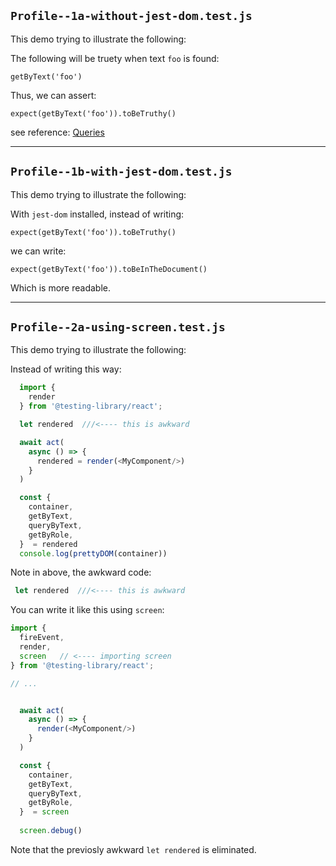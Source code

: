 ##  `Profile--1a-without-jest-dom.test.js` 

This demo trying to illustrate the following: 

The following will be truety when text `foo` is found:

```
getByText('foo')
```

Thus, we can assert: 

```
expect(getByText('foo')).toBeTruthy()
```

see reference: [Queries](https://testing-library.com/docs/react-testing-library/cheatsheet/#queries)

---

##  `Profile--1b-with-jest-dom.test.js`

This demo trying to illustrate the following: 

With `jest-dom` installed, instead of writing: 

```
expect(getByText('foo')).toBeTruthy()
```

we can write:

```
expect(getByText('foo')).toBeInTheDocument()
```

Which is more readable.



---

## `Profile--2a-using-screen.test.js`

This demo trying to illustrate the following: 

Instead of writing this way:

```js
  import {
    render
  } from '@testing-library/react';

  let rendered  ///<---- this is awkward

  await act(
    async () => {
      rendered = render(<MyComponent/>)
    }
  )

  const {
    container,
    getByText,
    queryByText,
    getByRole,
  }  = rendered
  console.log(prettyDOM(container))
```

Note in above, the awkward code:

```js
 let rendered  ///<---- this is awkward
```



You can write it like this using `screen`:

```js
import {
  fireEvent,
  render,
  screen   // <---- importing screen
} from '@testing-library/react';

// ... 


  await act(
    async () => {
      render(<MyComponent/>)
    }
  )

  const {
    container,
    getByText,
    queryByText,
    getByRole,
  }  = screen
  
  screen.debug()
```

Note that the previosly awkward `let rendered` is eliminated.







